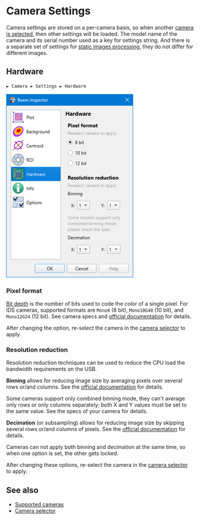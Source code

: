 # Camera Settings

Camera settings are stored on a per-camera basis, so when another [camera is selected](./cam_selector.md), then other settings will be loaded. The model name of the camera and its serial number used as a key for settings string. And there is a separate set of settings for [static images processing](./static_img.md), they do not differ for different images.

## Hardware

```
► Camera ► Settings ► Hardware
```

![Screenshot](./img/cam_settings_hard.png)

### Pixel format

[Bit depth](https://www.1stvision.com/cameras/IDS/IDS-manuals/en/basics-bit-depth.html) is the number of bits used to code the color of a single pixel. For IDS cameras, supported formats are `Mono8` (8 bit), `Mono10G40` (10 bit), and `Mono12G24` (12 bit). See camera specs and [official documentation](https://www.1stvision.com/cameras/IDS/IDS-manuals/en/basics-monochrome-pixel-formats.html) for details.

After changing the option, re-select the camera in the [camera selector](./cam_selector.md) to apply.

### Resolution reduction

Resolution reduction techniques can be used to reduce the CPU load the bandwidth requirements on the USB.

**Binning** allows for reducing image size by averaging pixels over several rows or/and columns. See the [official documentation](https://www.1stvision.com/cameras/IDS/IDS-manuals/en/basics-binning.html) for details.

Some cameras support only combined binning mode, they can't average only rows or only columns separately; both X and Y values must be set to the same value. See the specs of your camera for details.

**Decimation** (or subsampling) allows for reducing image size by skipping several rows or/and columns of pixels. See the [official documentation](https://www.1stvision.com/cameras/IDS/IDS-manuals/en/basics-decimation.html) for details.

Cameras can not apply both binning and decimation at the same time, so when one option is set, the other gets locked.

After changing these options, re-select the camera in the [camera selector](./cam_selector.md) to apply.

## See also

- [Supported cameras](./hardware.md)
- [Camera selector](./cam_selector.md)

&nbsp;
